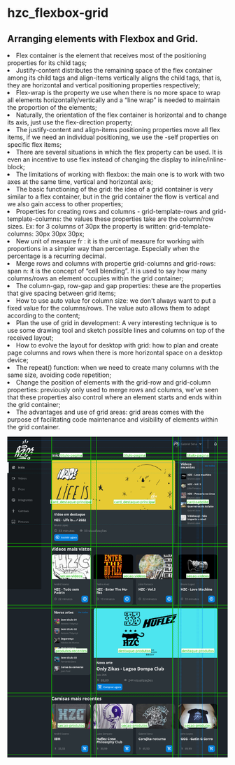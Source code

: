 # hzc_flexbox-grid

## Arranging elements with Flexbox and Grid.
<li> Flex container is the element that receives most of the positioning properties for its child tags;
<li> Justify-content distributes the remaining space of the flex container among its child tags and 
align-items vertically aligns the child tags, that is, they are horizontal and vertical positioning properties respectively;
<li> Flex-wrap is the property we use when there is no more space to wrap all elements horizontally/vertically and a “line wrap”
is needed to maintain the proportion of the elements;
<li> Naturally, the orientation of the flex container is horizontal and to change its axis, just use the flex-direction property;
<li> The justify-content and align-items positioning properties move all flex items, if we need an individual positioning, 
we use the -self properties on specific flex items;
<li> There are several situations in which the flex property can be used. It is even an incentive to use flex 
instead of changing the display to inline/inline-block;
<li> The limitations of working with flexbox: the main one is to work with two axes at the same time, vertical and horizontal axis;
<li> The basic functioning of the grid: the idea of a grid container is very similar to a flex container, but in the grid container 
the flow is vertical and we also gain access to other properties;
<li> Properties for creating rows and columns - grid-template-rows and grid-template-columns: the values these properties take are 
the column/row sizes. Ex: for 3 columns of 30px the property is written: grid-template-columns: 30px 30px 30px;
<li> New unit of measure fr : it is the unit of measure for working with proportions in a simpler way than percentage. Especially 
when the percentage is a recurring decimal.
<li> Merge rows and columns with  propertie grid-columns and grid-rows: span n: it is the concept of “cell blending”. 
It is used to say how many columns/rows an element occupies within the grid container;
<li> The column-gap, row-gap and gap properties: these are the properties that give spacing between grid items;
<li> How to use auto value for column size: we don't always want to put a fixed value for the columns/rows. 
The value auto allows them to adapt according to the content;
<li> Plan the use of grid in development: A very interesting technique is to use some drawing tool and sketch possible lines and 
columns on top of the received layout;
<li> How to evolve the layout for desktop with grid: how to plan and create page columns and rows when there is more horizontal 
space on a desktop device;
<li> The repeat() function: when we need to create many columns with the same size, avoiding code repetition;
<li> Change the position of elements with the grid-row and grid-column properties: previously only used to merge rows and columns,
we've seen that these properties also control where an element starts and ends within the grid container;
<li> The advantages and use of grid areas: grid areas comes with the purpose of facilitating code maintenance and visibility 
of elements within the grid container.

![demo](demo.png)
